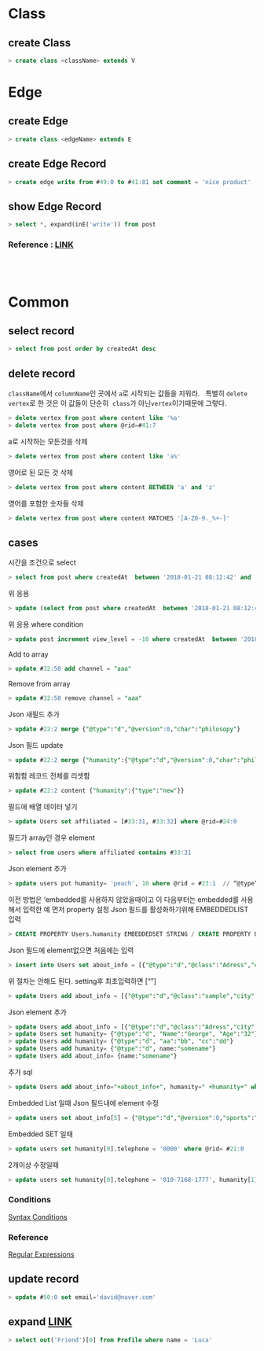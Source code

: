 # Class  
## create Class
```sql
> create class <className> extends V
```


# Edge  
## create Edge
```sql
> create class <edgeName> extends E
```
## create Edge Record
```sql
> create edge write from #49:0 to #41:81 set comment = 'nice product'
```
## show Edge Record
```sql
> select *, expand(inE('write')) from post
``` 
### Reference : [LINK](https://stackoverflow.com/questions/28534120/orientdb-sql-query-to-select-edge-and-vertex-fields-property) 

<br/>  

 

# Common  
## select record   

```sql
> select from post order by createdAt desc
```

## delete record
`className`에서 `columnName`인 곳에서 `a`로 시작되는 값들을 지워라.  
특별히 `delete vertex`로 한 것은 이 값들이 단순히  `class`가 아닌`vertex`이기때문에 그렇다.
```sql
> delete vertex from post where content like '%a'
> delete vertex from post where @rid=#41:7
```
a로 시작하는 모든것을 삭제
```sql
> delete vertex from post where content like 'a%'
```
영어로 된 모든 것 삭제
```sql
> delete vertex from post where content BETWEEN 'a' and 'z'
```
영어를 포함한 숫자들 삭제
```sql
> delete vertex from post where content MATCHES '[A-Z0-9._%+-]'
```

## cases

시간을 조건으로 select
```sql
> select from post where createdAt  between '2018-01-21 08:12:42' and '2018-01-21 08:14:42'  
```
위 응용 		
```sql
> update (select from post where createdAt  between '2018-01-21 08:12:42' and '2018-01-21 08:14:42') increment view_level = 10
```
위 응용 where condition	
```sql
> update post increment view_level = -10 where createdAt  between '2018-01-21 08:12:42' and '2018-01-21 08:14:42'
```
Add to array 	
```sql
> update #32:50 add channel = "aaa"
```
Remove from array		
```sql
> update #32:50 remove channel = "aaa"
```
Json 새필드 추가		
```sql
> update #22:2 merge {"@type":"d","@version":0,"char":"philosopy"}
```
Json 필드 update		
```sql
> update #22:2 merge {"humanity":{"@type":"d","@version":0,"char":"philosopy"}}
```
위험함 레코드 전체를 리셋함
```sql
> update #22:2 content {"humanity":{"type":"new"}}
```
필드에 배열 데이터 넣기	
```sql
> update Users set affiliated = [#33:31, #33:32] where @rid=#24:0
```
필드가 array인 경우 element
```sql
> select from users where affiliated contains #33:31
```
Json element 추가		
```sql
> update users put humanity= 'peach', 10 where @rid = #23:1  // “@type”=”d”, “@version=’” 삭제후 
```

이전 방법은 ‘embedded를 사용하지 않았을때이고 이 다음부터는 embedded를 사용해서 입력한 예 먼저 property 설정
Json 필드를 활성화하기위해 EMBEDDEDLIST 입력 	 
```sql
> CREATE PROPERTY Users.humanity EMBEDDEDSET STRING / CREATE PROPERTY Users.about_info EMBEDDEDSET STRING
```
Json 필드에 element없으면 처음에는 입력 	 
```sql
> insert into Users set about_info = [{"@type":"d","@class":"Adress","city":"london", "zipcode":"4323"}] where @rid = #21:6
```
위 절차는 안해도 된다. setting후 최초입력하면 [“”]	 
```sql
> update Users add about_info = [{"@type":"d","@class":"sample","city":"lisbon", "zipcode":"1516"}] where @rid = #21:0
```
Json element 추가 			 

```sql
> update Users add about_info = [{"@type":"d","@class":"Adress","city":"lisbon", "zipcode":"1516"}] where @rid = #21:6
> update Users set humanity= {"@type":"d", "Name":"George", "Age":"32"}
> update Users add humanity= {"@type":"d", "aa":"bb", "cc":"dd"}
> update Users add humanity= {"@type":"d", name:"somename"}
> update Users add about_info= {name:"somename"}

```
추가 sql 		 
```sql
> update Users add about_info="+about_info+", humanity=" +humanity+" where @rid=" + user_id
```
Embedded List 일때 Json 필드내에 element 수정 
```sql
> update users set about_info[5] = {"@type":"d","@version":0,"sports":"soccer"} where @rid= #21:0
```
Embedded SET 일때 	 
```sql
> update users set humanity[0].telephone = '0000' where @rid= #21:0
```
2개이상 수정일때 		 
```sql
> update users set humanity[0].telephone = '010-7168-1777', humanity[1].new2 = 'name is changed' where @rid= #21:0
```

### Conditions
[Syntax Conditions](http://orientdb.com/docs/2.0/orientdb.wiki/SQL-Where.html)
### Reference
[Regular Expressions](http://www.regular-expressions.info/)

## update record
```sql
> update #50:0 set email='david@naver.com'
```

## expand [LINK]( http://orientdb.com/orientdb-improved-sql-filtering/)
```sql
> select out('Friend')[0] from Profile where name = 'Luca'
```


